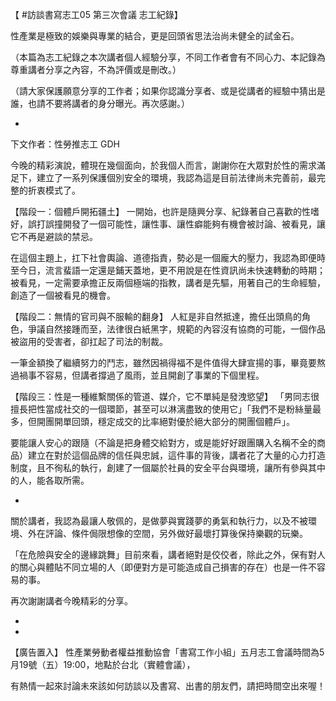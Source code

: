 ---
---
【 #訪談書寫志工05 第三次會議 志工紀錄】

性產業是極致的娛樂與專業的結合，更是回頭省思法治尚未健全的試金石。

（本篇為志工紀錄之本次講者個人經驗分享，不同工作者會有不同心力、本記錄為尊重講者分享之內容，不為評價或是刪改。）

（請大家保護願意分享的工作者；如果你認識分享者、或是從講者的經驗中猜出是誰，也請不要將講者的身分曝光。再次感謝。）

-
下文作者：性勞推志工 GDH

今晚的精彩演說，體現在幾個面向，於我個人而言，謝謝你在大眾對於性的需求滿足下，建立了一系列保護個別安全的環境，我認為這是目前法律尚未完善前，最完整的折衷模式了。

【階段一：個體戶開拓疆土】
一開始，也許是隨興分享、紀錄著自己喜歡的性嗜好，誤打誤撞開發了一個可能性，讓性事、讓性癖能夠有機會被討論、被看見，讓它不再是避談的禁忌。

在這個主題上，扛下社會輿論、道德指責，勢必是一個龐大的壓力，我認為即便時至今日，流言蜚語一定還是鋪天蓋地，更不用說是在性資訊尚未快速轉動的時期；被看見，一定需要承擔正反兩個極端的指教，講者是先驅，用著自己的生命經驗，創造了一個被看見的機會。

【階段二：無情的官司與不服輸的翻身】
人紅是非自然抵達，擔任出頭鳥的角色，爭議自然接踵而至，法律很白紙黑字，規範的內容沒有協商的可能，一個作品被盜用的受害者，卻扛起了司法的制裁。

一筆金額換了繼續努力的鬥志，雖然因禍得福不是件值得大肆宣揚的事，畢竟要熬過禍事不容易，但講者撐過了風雨，並且開創了事業的下個里程。

【階段三：性是一種維繫關係的管道、媒介，它不單純是發洩慾望】
「男同志很擅長把性當成社交的一個環節，甚至可以淋漓盡致的使用它」「我們不是粉絲量最多，但開團開單回頭，穩定成交的比率絕對優於絕大部分的開團個體戶」。

要能讓人安心的跟隨（不論是把身體交給對方，或是能好好跟團購入名稱不全的商品）建立在對於這個品牌的信任與忠誠，這件事的背後，講者花了大量的心力打造制度，且不徇私的執行，創建了一個屬於社員的安全平台與環境，讓所有參與其中的人，能各取所需。

-
關於講者，我認為最讓人敬佩的，是做夢與實踐夢的勇氣和執行力，以及不被環境、外在評論、條件侷限想像的空間，另外做好最壞打算後保持樂觀的玩樂。

「在危險與安全的邊緣跳舞」目前來看，講者絕對是佼佼者，除此之外，保有對人的關心與體貼不同立場的人（即便對方是可能造成自己損害的存在）也是一件不容易的事。

再次謝謝講者今晚精彩的分享。

-
-
【廣告置入】
性產業勞動者權益推動協會「書寫工作小組」五月志工會議時間為5月19號（五）19:00，地點於台北（實體會議），

有熱情一起來討論未來該如何訪談以及書寫、出書的朋友們，請把時間空出來喔！